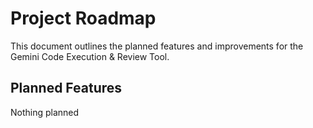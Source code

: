 # Project Roadmap

This document outlines the planned features and improvements for the Gemini Code Execution & Review Tool.

## Planned Features

Nothing planned